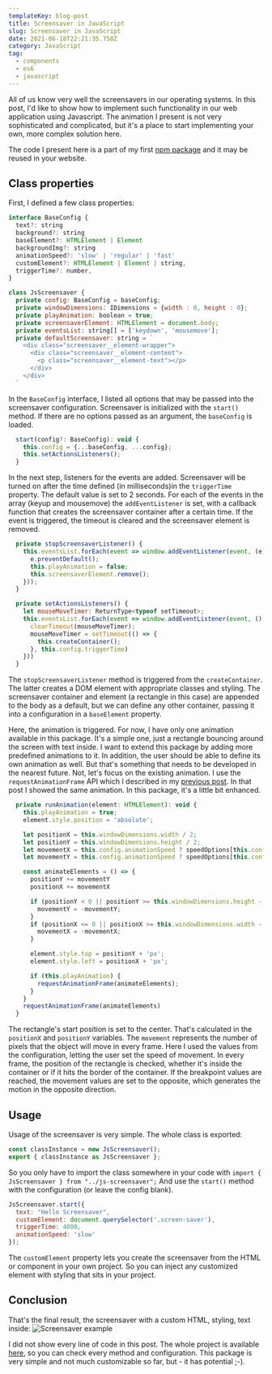 ```yaml
---
templateKey: blog-post
title: Screensaver in JavaScript
slug: Screensaver in JavaScript
date: 2021-06-18T22:21:35.758Z
category: JavaScript
tag:
  - components
  - es6
  - javascript
---
```



All of us know very well the screensavers in our operating systems. In this post, I'd like to show how to implement such functionality in our web application using Javascript. The animation I present is not very sophisticated and complicated, but it's a place to start implementing your own, more complex solution here.


The code I present here is a part of my first <a href="https://www.npmjs.com/package/js-screensaver" target="_blank">npm package</a> and it may be reused in your website.

## Class properties

First, I defined a few class properties:

```javascript
interface BaseConfig {
  text?: string
  background?: string
  baseElement?: HTMLElement | Element
  backgroundImg?: string
  animationSpeed?: 'slow' | 'regular' | 'fast'
  customElement?: HTMLElement | Element | string,
  triggerTime?: number,
}

class JsScreensaver {
  private config: BaseConfig = baseConfig;
  private windowDimensions: IDimensions = {width : 0, height : 0};
  private playAnimation: boolean = true;
  private screensaverElement: HTMLElement = document.body;
  private eventsList: string[] = ['keydown', 'mousemove'];
  private defaultScreensaver: string = `
    <div class="screensaver__element-wrapper">
      <div class="screensaver__element-content">
        <p class="screensaver__element-text"></p>
      </div>
    </div>
  `
```

In the `BaseConfig` interface, I listed all options that may be passed into the screensaver configuration. 
Screensaver is initialized with the `start()` method. If there are no options passed as an argument, the `baseConfig` is loaded.

```javascript
  start(config?: BaseConfig): void {
    this.config = {...baseConfig, ...config};
    this.setActionsListeners();
  }
```

In the next step, listeners for the events are added. Screensaver will be turned on after the time defined (in milliseconds)in the `triggerTime` property. The default value is set to 2 seconds. For each of the events in the array (keyup and mousemove) the `addEventListener` is set, with a callback function that creates the screensaver container after a certain time. If the event is triggered, the timeout is cleared and the screensaver element is removed.

```javascript
  private stopScreensaverListener() {
    this.eventsList.forEach(event => window.addEventListener(event, (e) => {
      e.preventDefault();
      this.playAnimation = false;
      this.screensaverElement.remove();
    }));
  }

  private setActionsListeners() {
    let mouseMoveTimer: ReturnType<typeof setTimeout>;
    this.eventsList.forEach(event => window.addEventListener(event, () => {
      clearTimeout(mouseMoveTimer);
      mouseMoveTimer = setTimeout(() => {
        this.createContainer();
      }, this.config.triggerTime)
    }))
  }
```

The `stopScreensaverListener` method is triggered from the `createContainer`. The latter creates a DOM element with appropriate classes and styling. The screensaver container and element (a rectangle in this case) are appended to the body as a default, but we can define any other container, passing it into a configuration in a `baseElement` property.

Here, the animation is triggered. For now, I have only one animation available in this package. It's a simple one, just a rectangle bouncing around the screen with text inside. I want to extend this package by adding more predefined animations to it. In addition, the user should be able to define its own animation as well. But that's something that needs to be developed in the nearest future. Not, let's focus on the existing animation.
I use the `requestAnimationFrame` API which I described in my <a href="https://michalmuszynski.com/blog/animations-using-request-animation-frame" target="_blank">previous post</a>. In that post I showed the same animation. 
In this package, it's a little bit enhanced.

```javascript
  private runAnimation(element: HTMLElement): void {
    this.playAnimation = true;
    element.style.position = 'absolute';

    let positionX = this.windowDimensions.width / 2;
    let positionY = this.windowDimensions.height / 2;
    let movementX = this.config.animationSpeed ? speedOptions[this.config.animationSpeed] : speedOptions.regular;
    let movementY = this.config.animationSpeed ? speedOptions[this.config.animationSpeed] : speedOptions.regular;

    const animateElements = () => {
      positionY += movementY
      positionX += movementX

      if (positionY < 0 || positionY >= this.windowDimensions.height - element.offsetHeight) {
        movementY = -movementY;
      }
      if (positionX <= 0 || positionX >= this.windowDimensions.width - element.clientWidth) {
        movementX = -movementX;
      }

      element.style.top = positionY + 'px';
      element.style.left = positionX + 'px';

      if (this.playAnimation) {
        requestAnimationFrame(animateElements);
      }
    }
    requestAnimationFrame(animateElements)
  }

```

The rectangle's start position is set to the center. That's calculated in the `positionX` and `positionY` variables. The `movement` represents the number of pixels that the object will move in every frame. Here I used the values from the configuration, letting the user set the speed of movement. In every frame, the position of the rectangle is checked, whether it's inside the container or if it hits the border of the container. If the breakpoint values are reached, the movement values are set to the opposite, which generates the motion in the opposite direction.

## Usage

Usage of the screensaver is very simple. The whole class is exported:

```javascript
const classInstance = new JsScreensaver();
export { classInstance as JsScreensaver };
```

So you only have to import the class somewhere in your code with `import { JsScreensaver } from "../js-screensaver";`
And use the `start()` method with the configuration (or leave the config blank).

```javascript
JsScreensaver.start({
  text: "Hello Screensaver",
  customElement: document.querySelector('.screen-saver'),
  triggerTime: 4000,
  animationSpeed: 'slow'
});
```

The `customElement` property lets you create the screensaver from the HTML or component in your own project. So you can inject any customized element with styling that sits in your project.

## Conclusion

That's the final result, the screensaver with a custom HTML, styling, text inside:
![Screensaver example](/assets/screensaver.gif)

I did not show every line of code in this post. The whole project is available <a href="https://github.com/icelandico/js-screensaver" target="_blank">here</a>, so you can check every method and configuration. This package is very simple and not much customizable so far, but - it has potential ;-).


